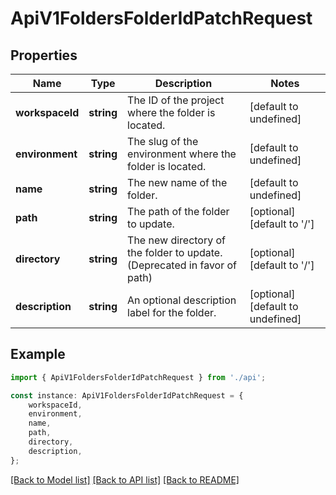 # ApiV1FoldersFolderIdPatchRequest


## Properties

Name | Type | Description | Notes
------------ | ------------- | ------------- | -------------
**workspaceId** | **string** | The ID of the project where the folder is located. | [default to undefined]
**environment** | **string** | The slug of the environment where the folder is located. | [default to undefined]
**name** | **string** | The new name of the folder. | [default to undefined]
**path** | **string** | The path of the folder to update. | [optional] [default to '/']
**directory** | **string** | The new directory of the folder to update. (Deprecated in favor of path) | [optional] [default to '/']
**description** | **string** | An optional description label for the folder. | [optional] [default to undefined]

## Example

```typescript
import { ApiV1FoldersFolderIdPatchRequest } from './api';

const instance: ApiV1FoldersFolderIdPatchRequest = {
    workspaceId,
    environment,
    name,
    path,
    directory,
    description,
};
```

[[Back to Model list]](../README.md#documentation-for-models) [[Back to API list]](../README.md#documentation-for-api-endpoints) [[Back to README]](../README.md)
